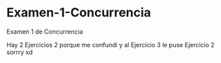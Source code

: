 # Examen-1-Concurrencia
Examen 1 de Concurrencia

Hay 2 Ejercicios 2 porque me confundi y al Ejercicio 3 le puse Ejercicio 2 sorrry xd
